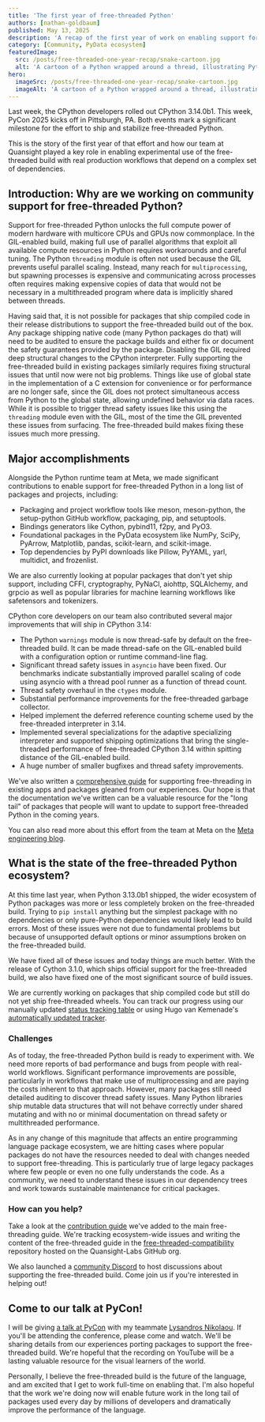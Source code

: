 ```yaml
---
title: 'The first year of free-threaded Python'
authors: [nathan-goldbaum]
published: May 13, 2025
description: 'A recap of the first year of work on enabling support for the free-threaded build of CPython in community packages.'
category: [Community, PyData ecosystem]
featuredImage:
  src: /posts/free-threaded-one-year-recap/snake-cartoon.jpg
  alt: 'A cartoon of a Python wrapped around a thread, illustrating Python and threads getting along.'
hero:
  imageSrc: /posts/free-threaded-one-year-recap/snake-cartoon.jpg
  imageAlt: 'A cartoon of a Python wrapped around a thread, illustrating Python and threads getting along.'
---
```


Last week, the CPython developers rolled out CPython 3.14.0b1. This week, PyCon
2025 kicks off in Pittsburgh, PA. Both events mark a significant milestone for
the effort to ship and stabilize free-threaded Python.

This is the story of the first year of that effort and how our team at
Quansight played a key role in enabling experimental use of the free-threaded
build with real production workflows that depend on a complex set of
dependencies.

## Introduction: Why are we working on community support for free-threaded Python?

Support for free-threaded Python unlocks the full compute power of modern
hardware with multicore CPUs and GPUs now commonplace. In the GIL-enabled
build, making full use of parallel algorithms that exploit all available
compute resources in Python requires workarounds and careful tuning. The Python
`threading` module is often not used because the GIL prevents useful parallel
scaling. Instead, many reach for `multiprocessing`, but spawning processes is
expensive and communicating across processes often requires making expensive
copies of data that would not be necessary in a multithreaded program where
data is implicitly shared between threads.

Having said that, it is not possible for packages that ship compiled code in
their release distributions to support the free-threaded build out of the box.
Any package shipping native code (many Python packages do that) will need to be
audited to ensure the package builds and either fix or document the safety
guarantees provided by the package. Disabling the GIL required deep structural
changes to the CPython interpreter. Fully supporting the free-threaded build in
existing packages similarly requires fixing structural issues that until now
were not big problems. Things like use of global state in the implementation of
a C extension for convenience or for performance are no longer safe, since the
GIL does not protect simultaneous access from Python to the global state,
allowing undefined behavior via data races. While it is possible to trigger
thread safety issues like this using the `threading` module even with the GIL,
most of the time the GIL prevented these issues from surfacing. The
free-threaded build makes fixing these issues much more pressing.

## Major accomplishments

Alongside the Python runtime team at Meta, we made significant contributions to
enable support for free-threaded Python in a long list of packages and
projects, including:

  * Packaging and project workflow tools like meson, meson-python, the
    setup-python GitHub workflow, packaging, pip, and setuptools.
  * Bindings generators like Cython, pybind11, f2py, and PyO3.
  * Foundational packages in the PyData ecosystem like NumPy, SciPy, PyArrow,
    Matplotlib, pandas, scikit-learn, and scikit-image.
  * Top dependencies by PyPI downloads like Pillow, PyYAML, yarl, multidict,
    and frozenlist.

We are also currently looking at popular packages that don't yet ship support,
including CFFI, cryptography, PyNaCl, aiohttp, SQLAlchemy, and grpcio as well
as popular libraries for machine learning workflows like safetensors and
tokenizers.

CPython core developers on our team also contributed several major improvements
that will ship in CPython 3.14:

  * The Python `warnings` module is now thread-safe by default on the
    free-threaded build. It can be made thread-safe on the GIL-enabled build
    with a configuration option or runtime command-line flag.
  * Significant thread safety issues in `asyncio` have been fixed. Our
    benchmarks indicate substantially improved parallel scaling of code using
    asyncio with a thread pool runner as a function of thread count.
  * Thread safety overhaul in the `ctypes` module.
  * Substantial performance improvements for the free-threaded garbage collector.
  * Helped implement the deferred reference counting scheme used by the
    free-threaded interpreter in 3.14.
  * Implemented several specializations for the adaptive specializing
    interpreter and supported shipping optimizations that bring the
    single-threaded performance of free-threaded CPython 3.14 within spitting
    distance of the GIL-enabled build.
  * A huge number of smaller bugfixes and thread safety improvements.

We've also written a [comprehensive guide](https://py-free-threading.github.io)
for supporting free-threading in existing apps and packages gleaned from our
experiences. Our hope is that the documentation we've written can be a valuable
resource for the "long tail" of packages that people will want to update to
support free-threaded Python in the coming years.

You can also read more about this effort from the team at Meta on the
[Meta engineering blog](https://engineering.fb.com/2025/05/05/developer-tools/enhancing-the-python-ecosystem-with-type-checking-and-free-threading/).

## What is the state of the free-threaded Python ecosystem?

At this time last year, when Python 3.13.0b1 shipped, the wider ecosystem of
Python packages was more or less completely broken on the free-threaded build.
Trying to `pip install` anything but the simplest package with no dependencies
or only pure-Python dependencies would likely lead to build errors. Most of
these issues were not due to fundamental problems but because of unsupported
default options or minor assumptions broken on the free-threaded build.

We have fixed all of these issues and today things are much better. With the
release of Cython 3.1.0, which ships official support for the free-threaded
build, we also have fixed one of the most significant source of build issues.

We are currently working on packages that ship compiled code but still do not
yet ship free-threaded wheels. You can track our progress using our manually
updated [status tracking table](https://py-free-threading.github.io/tracking/)
or using Hugo van Kemenade's [automatically updated
tracker](https://hugovk.github.io/free-threaded-wheels/).

### Challenges

As of today, the free-threaded Python build is ready to experiment with. We
need more reports of bad performance and bugs from people with real-world
workflows. Significant performance improvements are possible, particularly in
workflows that make use of multiprocessing and are paying the costs inherent to
that approach. However, many packages still need detailed auditing to discover
thread safety issues. Many Python libraries ship mutable data structures that
will not behave correctly under shared mutating and with no or minimal
documentation on thread safety or multithreaded performance.

As in any change of this magnitude that affects an entire programming language
package ecosystem, we are hitting cases where popular packages do not have the
resources needed to deal with changes needed to support free-threading. This is
particularly true of large legacy packages where few people or even no one
fully understands the code. As a community, we need to understand these issues
in our dependency trees and work towards sustainable maintenance for critical
packages.

### How can you help?

Take a look at the [contribution guide](https://py-free-threading.github.io/contributing/)
we've added to the main free-threading guide. We're tracking ecosystem-wide
issues and writing the content of the free-threaded guide in the
[free-threaded-compatibility](https://github.com/Quansight-Labs/free-threaded-compatibility)
repository hosted on the Quansight-Labs GitHub org.

We also launched a [community Discord](https://discord.gg/rqgHCDqdRr) to host
discussions about supporting the free-threaded build. Come join us if you're
interested in helping out!

## Come to our talk at PyCon!

I will be giving [a talk at
PyCon](https://us.pycon.org/2025/schedule/presentation/42/) with my teammate
[Lysandros Nikolaou](https://github.com/lysnikolaou). If you'll be attending
the conference, please come and watch. We'll be sharing details from our
experiences porting packages to support the free-threaded build. We're hopeful
that the recording on YouTube will be a lasting valuable resource for the
visual learners of the world.

Personally, I believe the free-threaded build is the future of the language,
and am excited that I get to work full-time on enabling that. I'm also hopeful
that the work we're doing now will enable future work in the long tail of
packages used every day by millions of developers and dramatically improve the
performance of the language.
